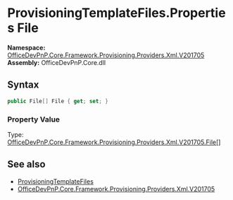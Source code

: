 # ProvisioningTemplateFiles.Properties File
  

**Namespace:** [OfficeDevPnP.Core.Framework.Provisioning.Providers.Xml.V201705](OfficeDevPnP.Core.Framework.Provisioning.Providers.Xml.V201705.md)  
**Assembly:** OfficeDevPnP.Core.dll  
## Syntax
```C#
public File[] File { get; set; }
```

### Property Value
Type: [OfficeDevPnP.Core.Framework.Provisioning.Providers.Xml.V201705.File[]](OfficeDevPnP.Core.Framework.Provisioning.Providers.Xml.V201705.File.md)  

## See also
- [ProvisioningTemplateFiles](OfficeDevPnP.Core.Framework.Provisioning.Providers.Xml.V201705.ProvisioningTemplateFiles.md) 
- [OfficeDevPnP.Core.Framework.Provisioning.Providers.Xml.V201705](OfficeDevPnP.Core.Framework.Provisioning.Providers.Xml.V201705.md) 
